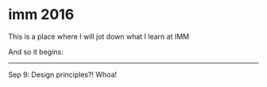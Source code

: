 # imm 2016
This is a place where I will jot down what I learn at IMM

And so it begins:

---

Sep 9: Design principles?! Whoa! 
